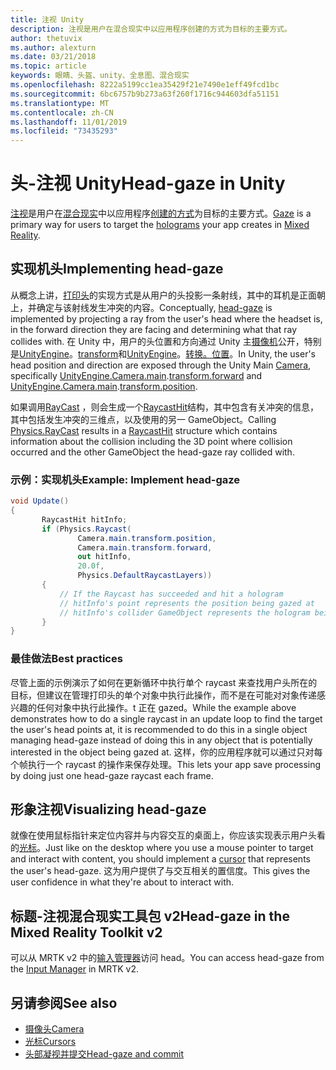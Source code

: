 ```yaml
---
title: 注视 Unity
description: 注视是用户在混合现实中以应用程序创建的方式为目标的主要方式。
author: thetuvix
ms.author: alexturn
ms.date: 03/21/2018
ms.topic: article
keywords: 眼睛、头盔、unity、全息图、混合现实
ms.openlocfilehash: 8222a5199cc1ea35429f21e7490e1eff49fcd1bc
ms.sourcegitcommit: 6bc6757b9b273a63f260f1716c944603dfa51151
ms.translationtype: MT
ms.contentlocale: zh-CN
ms.lasthandoff: 11/01/2019
ms.locfileid: "73435293"
---
```

# <a name="head-gaze-in-unity"></a><span data-ttu-id="e1995-104">头-注视 Unity</span><span class="sxs-lookup"><span data-stu-id="e1995-104">Head-gaze in Unity</span></span>

<span data-ttu-id="e1995-105">[注视](gaze-and-commit.md)是用户在[混合现实](mixed-reality.md)中以应用程序[创建的方式](hologram.md)为目标的主要方式。</span><span class="sxs-lookup"><span data-stu-id="e1995-105">[Gaze](gaze-and-commit.md) is a primary way for users to target the [holograms](hologram.md) your app creates in [Mixed Reality](mixed-reality.md).</span></span>


## <a name="implementing-head-gaze"></a><span data-ttu-id="e1995-106">实现机头</span><span class="sxs-lookup"><span data-stu-id="e1995-106">Implementing head-gaze</span></span>

<span data-ttu-id="e1995-107">从概念上讲，[打印头](gaze-and-commit.md)的实现方式是从用户的头投影一条射线，其中的耳机是正面朝上，并确定与该射线发生冲突的内容。</span><span class="sxs-lookup"><span data-stu-id="e1995-107">Conceptually, [head-gaze](gaze-and-commit.md) is implemented by projecting a ray from the user's head where the headset is, in the forward direction they are facing and determining what that ray collides with.</span></span> <span data-ttu-id="e1995-108">在 Unity 中，用户的头位置和方向通过 Unity 主[摄像机](camera-in-unity.md)公开，特别是[UnityEngine](https://docs.unity3d.com/ScriptReference/Camera-main.html)。[transform](https://docs.unity3d.com/ScriptReference/Transform-forward.html)和[UnityEngine](https://docs.unity3d.com/ScriptReference/Camera-main.html)。[转换。位置](https://docs.unity3d.com/ScriptReference/Transform-position.html)。</span><span class="sxs-lookup"><span data-stu-id="e1995-108">In Unity, the user's head position and direction are exposed through the Unity Main [Camera](camera-in-unity.md), specifically [UnityEngine.Camera.main](https://docs.unity3d.com/ScriptReference/Camera-main.html).[transform.forward](https://docs.unity3d.com/ScriptReference/Transform-forward.html) and [UnityEngine.Camera.main](https://docs.unity3d.com/ScriptReference/Camera-main.html).[transform.position](https://docs.unity3d.com/ScriptReference/Transform-position.html).</span></span>

<span data-ttu-id="e1995-109">如果调用[RayCast](https://docs.unity3d.com/ScriptReference/Physics.Raycast.html) ，则会生成一个[RaycastHit](https://docs.unity3d.com/ScriptReference/RaycastHit.html)结构，其中包含有关冲突的信息，其中包括发生冲突的三维点，以及使用的另一 GameObject。</span><span class="sxs-lookup"><span data-stu-id="e1995-109">Calling [Physics.RayCast](https://docs.unity3d.com/ScriptReference/Physics.Raycast.html) results in a [RaycastHit](https://docs.unity3d.com/ScriptReference/RaycastHit.html) structure which contains information about the collision including the 3D point where collision occurred and the other GameObject the head-gaze ray collided with.</span></span>

### <a name="example-implement-head-gaze"></a><span data-ttu-id="e1995-110">示例：实现机头</span><span class="sxs-lookup"><span data-stu-id="e1995-110">Example: Implement head-gaze</span></span>

```cs
void Update()
{
       RaycastHit hitInfo;
       if (Physics.Raycast(
               Camera.main.transform.position,
               Camera.main.transform.forward,
               out hitInfo,
               20.0f,
               Physics.DefaultRaycastLayers))
       {
           // If the Raycast has succeeded and hit a hologram
           // hitInfo's point represents the position being gazed at
           // hitInfo's collider GameObject represents the hologram being gazed at
       }
}
```

### <a name="best-practices"></a><span data-ttu-id="e1995-111">最佳做法</span><span class="sxs-lookup"><span data-stu-id="e1995-111">Best practices</span></span>

<span data-ttu-id="e1995-112">尽管上面的示例演示了如何在更新循环中执行单个 raycast 来查找用户头所在的目标，但建议在管理打印头的单个对象中执行此操作，而不是在可能对对象传递感兴趣的任何对象中执行此操作。t 正在 gazed。</span><span class="sxs-lookup"><span data-stu-id="e1995-112">While the example above demonstrates how to do a single raycast in an update loop to find the target the user's head points at, it is recommended to do this in a single object managing head-gaze instead of doing this in any object that is potentially interested in the object being gazed at.</span></span> <span data-ttu-id="e1995-113">这样，你的应用程序就可以通过只对每个帧执行一个 raycast 的操作来保存处理。</span><span class="sxs-lookup"><span data-stu-id="e1995-113">This lets your app save processing by doing just one head-gaze raycast each frame.</span></span>

## <a name="visualizing-head-gaze"></a><span data-ttu-id="e1995-114">形象注视</span><span class="sxs-lookup"><span data-stu-id="e1995-114">Visualizing head-gaze</span></span>

<span data-ttu-id="e1995-115">就像在使用鼠标指针来定位内容并与内容交互的桌面上，你应该实现表示用户头看的[光标](cursors.md)。</span><span class="sxs-lookup"><span data-stu-id="e1995-115">Just like on the desktop where you use a mouse pointer to target and interact with content, you should implement a [cursor](cursors.md) that represents the user's head-gaze.</span></span> <span data-ttu-id="e1995-116">这为用户提供了与交互相关的置信度。</span><span class="sxs-lookup"><span data-stu-id="e1995-116">This gives the user confidence in what they're about to interact with.</span></span>

## <a name="head-gaze-in-the-mixed-reality-toolkit-v2"></a><span data-ttu-id="e1995-117">标题-注视混合现实工具包 v2</span><span class="sxs-lookup"><span data-stu-id="e1995-117">Head-gaze in the Mixed Reality Toolkit v2</span></span>
<span data-ttu-id="e1995-118">可以从 MRTK v2 中的[输入管理器](https://microsoft.github.io/MixedRealityToolkit-Unity/Documentation/Input/Overview.html)访问 head。</span><span class="sxs-lookup"><span data-stu-id="e1995-118">You can access head-gaze from the [Input Manager](https://microsoft.github.io/MixedRealityToolkit-Unity/Documentation/Input/Overview.html) in MRTK v2.</span></span>

## <a name="see-also"></a><span data-ttu-id="e1995-119">另请参阅</span><span class="sxs-lookup"><span data-stu-id="e1995-119">See also</span></span>
* [<span data-ttu-id="e1995-120">摄像头</span><span class="sxs-lookup"><span data-stu-id="e1995-120">Camera</span></span>](camera-in-unity.md)
* [<span data-ttu-id="e1995-121">光标</span><span class="sxs-lookup"><span data-stu-id="e1995-121">Cursors</span></span>](cursors.md)
* [<span data-ttu-id="e1995-122">头部凝视并提交</span><span class="sxs-lookup"><span data-stu-id="e1995-122">Head-gaze and commit</span></span>](gaze-and-commit.md)
